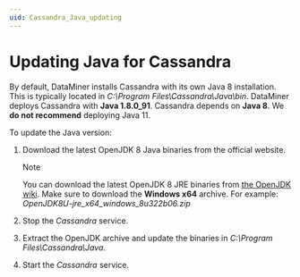 ```yaml
---
uid: Cassandra_Java_updating
---
```


# Updating Java for Cassandra

By default, DataMiner installs Cassandra with its own Java 8 installation. This is typically located in *C:\Program Files\Cassandra\Java\bin*. DataMiner deploys Cassandra with **Java 1.8.0_91**. Cassandra depends on **Java 8**. We **do not recommend** deploying Java 11.

To update the Java version:

1. Download the latest OpenJDK 8 Java binaries from the official website.

   > [!NOTE]
   > You can download the latest OpenJDK 8 JRE binaries from [the OpenJDK wiki](https://wiki.openjdk.java.net/display/jdk8u/Main). Make sure to download the **Windows x64** archive. For example: *OpenJDK8U-jre_x64_windows_8u322b06.zip*

1. Stop the *Cassandra* service.

1. Extract the OpenJDK archive and update the binaries in *C:\Program Files\Cassandra\Java*.

1. Start the *Cassandra* service.

